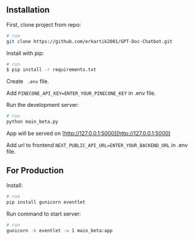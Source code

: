 ## Installation

First, clone project from repo:

```bash
# run
git clone https://github.com/erkartik2001/GPT-Doc-Chatbot.git
```


Install with pip:

```bash
# run
$ pip install -r requirements.txt
```


Create ``` .env``` file.


Add ``` PINECONE_API_KEY=ENTER_YOUR_PINECONE_KEY ``` in .env file.


Run the development server:

```bash
# run
python main_beta.py
```


App will be served on [http://127.0.0.1:5000](http://127.0.0.1:5000)

Add url to frontend ``` NEXT_PUBLIC_API_URL=ENTER_YOUR_BACKEND_URL ``` in .env file.

## For Production

Install:

```bash
# run
pip install gunicorn eventlet
```

Run command to start server:

```bash
# run
gunicorn -k eventlet -w 1 main_beta:app
```

